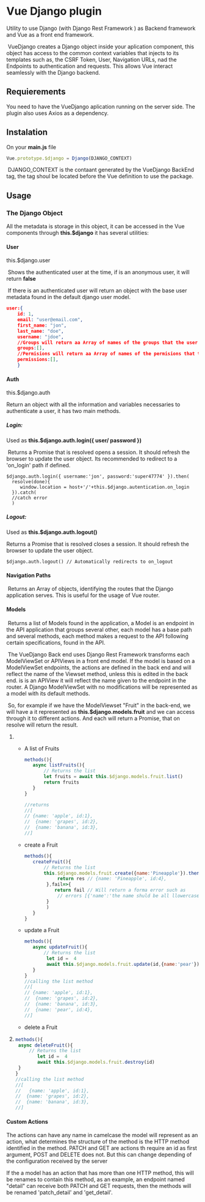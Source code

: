 # Vue Django plugin

Utility to use Django (with Django Rest Framework ) as Backend framework and Vue as a front end framework.

​	VueDjango creates a Django object inside your aplication component, this object has access to the common context variables that injects to its templates such as, the CSRF Token, User, Navigation URLs, nad the  Endpoints to authentication and requests. This  allows Vue interact seamlessly with the Django backend.

## Requierements

You need  to have the VueDjango aplication running on the server side. The plugin also uses Axios as a dependency.

## Instalation

On your **main.js** file

```javascript
Vue.prototype.$django = Django(DJANGO_CONTEXT)
```

​	DJANGO_CONTEXT is the  contaant generated by the VueDjango BackEnd tag, the tag shoul be located before the  Vue definition to use the  package.

## Usage

### The Django Object

All the metadata is storage in this object, it can be accessed in the Vue components through **this.$django** it has several utilities:

#### User

this.$django.user

​	Shows the authenticated user at the time, if is an anonymous user, it will return **false**

​	If there is an authenticated user will return an object with the base user metadata found in the default django user model.

```json
user:{
    id: 1,
	email: "user@email.com",
	first_name: "jon",
    last_name: "doe",
    username: "jdoe",
    //Groups will return aa Array of names of the groups that the user is part of
	groups:[],
    //Permisions will return aa Array of names of the permisions that the user is part of
	permissions:[],
	}
```

#### Auth

this.$django.auth

 Return an object with all the information and variables necessaries to authenticate a user, it has two main methods.

##### Login: 

Used  as **this.$django.auth.login({ user/ password })** 

​	Returns a Promise that is resolved opens a session. It should refresh the browser to update the user object. Its recommended to redirect to a 'on_login' path if defined. 

```javasctript
$django.auth.login({ username:'jon', password:'super47774' }).then(
  resolve(done){
	 window.location = host+'/'+this.$django.autentication.on_login
  }).catch(
  //catch error
  )
```

##### Logout: 

Used  as **this.$django.auth.logout()** 

Returns a Promise that is resolved closes a session. It should refresh the browser to update the user object. 

```
$django.auth.logout() // Automatically redirects to on_logout
```

#### Navigation Paths

​	Returns an Array of objects, identifying the routes that the Django application serves. This is useful for the usage of Vue router. 

#### Models

​	Returns a list of Models found in the application, a Model is an endpoint in the  API application that groups several other, each model has a base path and several methods, each method makes a request to the API following certain specifications, found in the API. 

​	The VueDjango Back end uses Django Rest Framework transforms each ModelViewSet or APIViews in a front end model. If the model is based on a ModelViewSet endpoints, the actions are defined in the back end and will reflect the name of the Viewset method, unless this is edited in the back end.  is is an APIView it will reflect the name given to the endpoint in the router. A Django ModelViewSet with no modifications will be represented as a model with its default methods.

​	So, for example if we have the ModelViewset "Fruit" in the back-end, we will have a it represented as **this.$django.models.fruit** and we can access through it to different actions. And each will return a Promise, that on resolve will return  the result.

1. - A list of Fruits

     ```javascript
     methods(){
     	async listFruits(){
     		// Returns the list
     		let fruits = await this.$django.models.fruit.list()
     		return fruits
     	}
     }
     
     //returns
     //[  
     //	{name: 'apple', id:1},
     //  {name: 'grapes', id:2},
     //  {name: 'banana', id:3},
     //]
     ```

   - create a Fruit

     ```javascript
     methods(){
     	createFruit(){
     		// Returns the list
     		this.$django.models.fruit.create({name:'Pineapple'}).then(res=>{
                 return res // {name: 'Pineapple', id:4},
             },fail=>{
                return fail // Will return a forma error such as
                 // errors [{'name':'the name shuld be all llowercase' }]
             }
             )
     	}
     }
     
     ```

   - update a Fruit

     ```javascript
     methods(){
     	async updateFruit(){
     		// Returns the list
             let id =  4
             await this.$django.models.fruit.update(id,{name:'pear'})
     	}
     }
     //calling the list method
     //[  
     //	{name: 'apple', id:1},
     //  {name: 'grapes', id:2},
     //  {name: 'banana', id:3},
     //  {name: 'pear', id:4},
     //]
     
     ```

   - delete a Fruit

2. ```javascript
   methods(){
   	async deleteFruit(){
   		// Returns the list
           let id =  4
           await this.$django.models.fruit.destroy(id)
   	}
   }
   //calling the list method
   //[  
   //	{name: 'apple', id:1},
   //  {name: 'grapes', id:2},
   //  {name: 'banana', id:3},
   //]
   ```

#### Custom Actions

The actions can have any name in camelcase the model will represent as an action, what determines the structure of the method is the HTTP method identified in the method. PATCH and GET are actions th require an id as first argument, POST and DELETE does not. But this can change depending of the configuration received by the server

 If the a model has an action that has more than one HTTP method, this will be renames to contain this method, as an example, an endpoint named "detail" can receive both PATCH and GET requests, then the methods will be renamed 'patch_detail' and 'get_detail'.